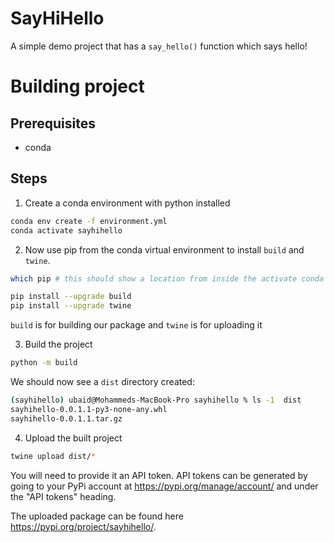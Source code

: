 # SayHiHello

A simple demo project that has a `say_hello()` function which says hello!

# Building project

## Prerequisites

- conda

## Steps

1. Create a conda environment with python installed

```bash
conda env create -f environment.yml
conda activate sayhihello
```

2. Now use pip from the conda virtual environment to install `build` and `twine`.

```bash
which pip # this should show a location from inside the activate conda environment

pip install --upgrade build
pip install --upgrade twine
```

`build` is for building our package and `twine` is for uploading it

3. Build the project

```bash
python -m build
```

We should now see a `dist` directory created:

```bash
(sayhihello) ubaid@Mohammeds-MacBook-Pro sayhihello % ls -1  dist
sayhihello-0.0.1.1-py3-none-any.whl
sayhihello-0.0.1.1.tar.gz
```

4. Upload the built project

```bash
twine upload dist/*
```

You will need to provide it an API token. API tokens can be generated by going to your PyPi account at https://pypi.org/manage/account/ and under the "API tokens" heading.

The uploaded package can be found here https://pypi.org/project/sayhihello/.
